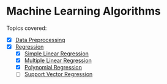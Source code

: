 # Machine Learning Algorithms

Topics covered:

- [x] [Data Preprocessing](Data-Preprocessing/data-preprocessing-template.py)
- [x] [Regression](Regression)
    - [x] [Simple Linear Regression](Regression/Simple-Linear-Regression)
    - [x] [Multiple Linear Regression](Regression/Multiple-Linear-Regression)
    - [x] [Polynomial Regression](Regression/Polynomial-Regression)
    - [ ] [Support Vector Regression](Regression/Support-Vector-Regression)
